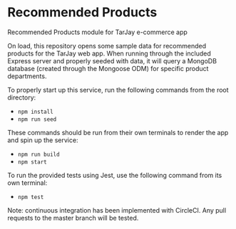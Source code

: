 # Recommended Products
Recommended Products module for TarJay e-commerce app

On load, this repository opens some sample data for recommended products for the TarJay web app. When running through the included Express server and properly seeded with data, it will query a MongoDB database (created through the Mongoose ODM) for specific product departments.

To properly start up this service, run the following commands from the root directory:
- `npm install`
- `npm run seed`

These commands should be run from their own terminals to render the app and spin up the service:
- `npm run build`
- `npm start`

To run the provided tests using Jest, use the following command from its own terminal:
- `npm test`

Note: continuous integration has been implemented with CircleCI. Any pull requests to the master branch will be tested.
